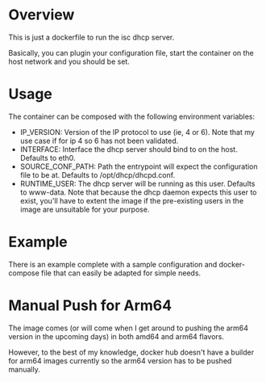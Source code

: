 # Overview

This is just a dockerfile to run the isc dhcp server.

Basically, you can plugin your configuration file, start the container on the host network and you should be set.

# Usage

The container can be composed with the following environment variables:

- IP_VERSION: Version of the IP protocol to use (ie, 4 or 6). Note that my use case if for ip 4 so 6 has not been validated.
- INTERFACE: Interface the dhcp server should bind to on the host. Defaults to eth0.
- SOURCE_CONF_PATH: Path the entrypoint will expect the configuration file to be at. Defaults to /opt/dhcp/dhcpd.conf.
- RUNTIME_USER: The dhcp server will be running as this user. Defaults to www-data. Note that because the dhcp daemon expects this user to exist, you'll have to extent the image if the pre-existing users in the image are unsuitable for your purpose.

# Example

There is an example complete with a sample configuration and docker-compose file that can easily be adapted for simple needs.

# Manual Push for Arm64

The image comes (or will come when I get around to pushing the arm64 version in the upcoming days) in both amd64 and arm64 flavors.

However, to the best of my knowledge, docker hub doesn't have a builder for arm64 images currently so the arm64 version has to be pushed manually.
